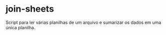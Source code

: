 # join-sheets
Script para ler várias planilhas de um arquivo e sumarizar os dados em uma única planilha.
